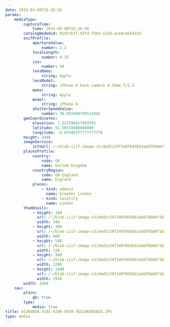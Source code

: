 ```yaml
---
date: 2015-03-08T15:26:56
params:
    mediaType:
        captureTime:
            time: 2015-03-08T15:26:56
        catalogNodeUid: 0197cbff-92fd-7503-a12d-ace8c95b4315
        exifProfile:
            apertureValue:
                number: 2.2
            focalLength:
                number: 4.15
            iso:
                number: 40
            lensMake:
                string: Apple
            lensModel:
                string: iPhone 6 back camera 4.15mm f/2.2
            make:
                string: Apple
            model:
                string: iPhone 6
            shutterSpeedValue:
                number: 30.015600750532492
        geoCoordinates:
            elevation: 7.227596017069701
            latitude: 51.50378888888889
            longitude: -0.07445277777777778
        height: 2448
        imageService:
            infoUrl: /~/blob-iiif-image-v3/ded2c29f148f093bb3add7bbb6f1b7f191ced90adf6f131c7b8d30e05c570ef4/info.json
        placesProfile:
            country:
                code: GB
                name: United Kingdom
            countryRegion:
                code: GB-England
                name: England
            places:
                - kind: admin2
                  name: Greater London
                - kind: locality
                  name: London
        thumbnails:
            - height: 180
              url: /~/blob-iiif-image-v3/ded2c29f148f093bb3add7bbb6f1b7f191ced90adf6f131c7b8d30e05c570ef4/full/240%2C180/0/default.jpg
              width: 240
            - height: 360
              url: /~/blob-iiif-image-v3/ded2c29f148f093bb3add7bbb6f1b7f191ced90adf6f131c7b8d30e05c570ef4/full/480%2C360/0/default.jpg
              width: 480
            - height: 540
              url: /~/blob-iiif-image-v3/ded2c29f148f093bb3add7bbb6f1b7f191ced90adf6f131c7b8d30e05c570ef4/full/720%2C540/0/default.jpg
              width: 720
            - height: 960
              url: /~/blob-iiif-image-v3/ded2c29f148f093bb3add7bbb6f1b7f191ced90adf6f131c7b8d30e05c570ef4/full/1280%2C960/0/default.jpg
              width: 1280
            - height: 1440
              url: /~/blob-iiif-image-v3/ded2c29f148f093bb3add7bbb6f1b7f191ced90adf6f131c7b8d30e05c570ef4/full/1920%2C1440/0/default.jpg
              width: 1920
        width: 3264
    nav:
        place:
            gb: true
        type:
            media: true
title: 41264D58-3C9C-4190-9439-7ECC06E95ACE.JPG
type: media
---
```

